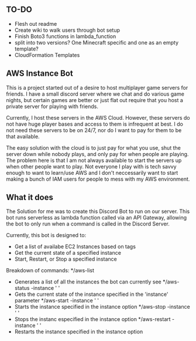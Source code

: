 ## TO-DO
* Flesh out readme
* Create wiki to walk users through bot setup
* Finish Boto3 functions in lambda_function
* split into two versions? One Minecraft specific and one as an empty template?
* CloudFormation Templates

## AWS Instance Bot
This is a project started out of a desire to host multiplayer game servers for friends. I have a small discord server where we chat and do various game nights, but certain games are better or just flat out require that you host a private server for playing with friends.

Currently, I host these servers in the AWS Cloud. However, these servers do not have huge player bases and access to them is infrequent at best. I do not need these servers to be on 24/7, nor do I want to pay for them to be that available.

The easy solution with the cloud is to just pay for what you use, shut the server down while nobody plays, and only pay for when people are playing. The problem here is that I am not always available to start the servers up when other people want to play. Not everyone I play with is tech savvy enough to want to learn/use AWS and I don't neccessarily want to start making a bunch of IAM users for people to mess with my AWS environment.

## What it does
The Solution for me was to create this Discord Bot to run on our server. This bot runs serverless as lambda function called via an API Gateway, allowing the bot to only run when a command is called in the Discord Server.

Currently, this bot is designed to:
* Get a list of availabe EC2 Instances based on tags
* Get the current state of a specified instance
* Start, Restart, or Stop a specified instance

Breakdown of commands:
*/aws-list
 - Generates a list of all the instances the bot can currently see
*/aws-status -instance ' '
 - Gets the current state of the instance specified in the 'instance' parameter
*/aws-start -instance ' '
 - Starts the instance specified in the instance option
*/aws-stop -instance ' '
 - Stops the instanc especified in the instance option
*/aws-restart -instance ' '
 - Restarts the instance specified in the instance option
